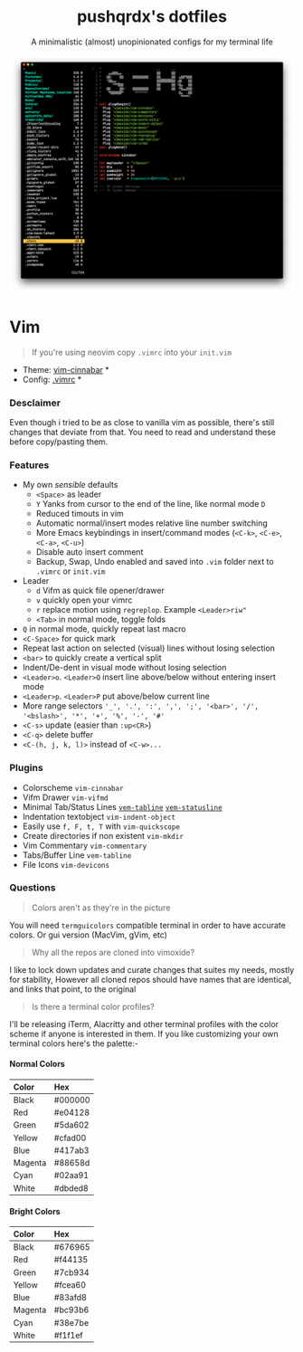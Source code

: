 <div align="center">

# pushqrdx's dotfiles

A minimalistic (almost) unopinionated configs for my terminal life

![Preview](https://github.com/pushqrdx/dotfiles/raw/master/screenshots/vim.png)

</div>

# Vim

> If you're using neovim copy `.vimrc` into your `init.vim`

* Theme: [vim-cinnabar](https://github.com/vimoxide/vim-cinnabar) *
* Config: [.vimrc](https://github.com/pushqrdx/dotfiles/blob/master/.vimrc) *

### Desclaimer

Even though i tried to be as close to vanilla vim as possible, there's still
changes that deviate from that. You need to read and understand these before
copy/pasting them.

### Features

* My own *sensible* defaults
   * `<Space>` as leader
   * `Y` Yanks from cursor to the end of the line, like normal mode `D`
   * Reduced timouts in vim
   * Automatic normal/insert modes relative line number switching
   * More Emacs keybindings in insert/command modes (`<C-k>`, `<C-e>`, `<C-a>`, `<C-u>`)
   * Disable auto insert comment
   * Backup, Swap, Undo enabled and saved into `.vim` folder next to `.vimrc` or `init.vim`
* Leader
   * `d` Vifm as quick file opener/drawer
   * `v` quickly open your vimrc
   * `r` replace motion using `regreplop`. Example `<Leader>riw"`
   * `<Tab>` in normal mode, toggle folds
* `Q` in normal mode, quickly repeat last macro 
* `<C-Space>` for quick mark
* Repeat last action on selected (visual) lines without losing selection
* `<bar>` to quickly create a vertical split
* Indent/De-dent in visual mode without losing selection
* `<Leader>o`. `<Leader>O` insert line above/below without entering insert mode
* `<Leader>p`. `<Leader>P` put above/below current line
* More range selectors `'_', '.', ':', ',', ';', '<bar>', '/', '<bslash>', '*',
  '+', '%', '-', '#'`
* `<C-s>` update (easier than `:up<CR>`)
* `<C-q>` delete buffer
* `<C-(h, j, k, l)>` instead of `<C-w>...`

### Plugins

* Colorscheme `vim-cinnabar`
* Vifm Drawer `vim-vifmd`
* Minimal Tab/Status Lines
  [`vem-tabline`](https://github.com/pacha/vem-tabline)
  [`vem-statusline`](https://github.com/pacha/vem-statusline)
* Indentation textobject `vim-indent-object`
* Easily use `f, F, t, T` with `vim-quickscope`
* Create directories if non existent `vim-mkdir`
* Vim Commentary `vim-commentary`
* Tabs/Buffer Line `vem-tabline`
* File Icons `vim-devicons`

### Questions

> Colors aren't as they're in the picture

You will need `termguicolors` compatible terminal in order to have accurate
colors. Or gui version (MacVim, gVim, etc)

> Why all the repos are cloned into vimoxide?

I like to lock down updates and curate changes that suites my needs, mostly for
stability, However all cloned repos should have names that are identical, and
links that point, to the original

> Is there a terminal color profiles?

I'll be releasing iTerm, Alacritty and other terminal profiles with the color
scheme if anyone is interested in them. If you like customizing your own
terminal colors here's the palette:-

#### Normal Colors

|Color|Hex|
|:-|:-|
|Black|#000000|
|Red|#e04128|
|Green|#5da602|
|Yellow|#cfad00|
|Blue|#417ab3|
|Magenta|#88658d|
|Cyan|#02aa91|
|White|#dbded8|

#### Bright Colors

|Color|Hex|
|:-|:-|
|Black|#676965|
|Red|#f44135|
|Green|#7cb934|
|Yellow|#fcea60|
|Blue|#83afd8|
|Magenta|#bc93b6|
|Cyan|#38e7be|
|White|#f1f1ef|
